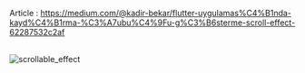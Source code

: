 Article : https://medium.com/@kadir-bekar/flutter-uygulamas%C4%B1nda-kayd%C4%B1rma-%C3%A7ubu%C4%9Fu-g%C3%B6sterme-scroll-effect-62287532c2af<br><br>


![scrollable_effect](https://user-images.githubusercontent.com/34074484/109721207-1d441000-7bbc-11eb-8544-9dbf30bfe463.gif)

